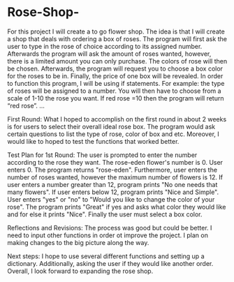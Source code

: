 # Rose-Shop-
For this project I will create a to go flower shop. The idea is that I will create a shop that deals with ordering a box of roses. The program will first ask the user to type in the rose of choice according to its assigned number. Afterwards the program will ask the amount of roses wanted, however, there is a limited amount you can only purchase. The colors of rose will then be chosen. Afterwards, the program will request you to choose a box color for the roses to be in. Finally, the price of one box will be revealed. 
In order to function this program, I will be using if statements. For example: the type of roses will be assigned to a number. You will then have to choose from a scale of 1-10 the rose you want. If red rose =10 then the program will return “red rose”. ... 

First Round: What I hoped to accomplish on the first round in about 2 weeks is for users to select their overall ideal rose box. The program would ask certain questions to list the type of rose, color of box and etc. Moreover, I would like to hoped to test the functions that worked better. 

Test Plan for 1st Round: The user is prompted to enter the number according to the rose they want. The rose-eden flower's number is 0. User enters 0. The program returns "rose-eden". Furthermore, user enters the number of roses wanted, however the maximum number of flowers is 12. If user enters a number greater than 12, program prints "No one needs that many flowers". If user enters below 12, program prints "Nice and Simple". User enters "yes" or "no" to "Would you like to change the color of your rose". The program prints "Great" if yes and asks what color they would like and for else it prints "Nice". Finally the user must select a box color. 

Reflections and Revisions: The process was good but could be better. I need to input other functions in order ot improve the project. I plan on making changes to the big picture along the way. 

Next steps: I hope to use several different functions and setting up a dictionary. Additionally, asking the user if they would like another order. Overall, I look forward to expanding the rose shop. 
